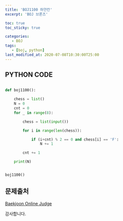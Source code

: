 ```yaml
---
title: 'BOJ1100 하얀칸'
excerpt: 'BOJ 브론즈'

toc: true
toc_sticky: true

categories:
   - BOJ
tags:
   - [boj, python]
last_modified_at: 2020-07-08T10:30:00T25:00
---
```


## PYTHON CODE

```python 

def boj1100():

    chess = list()
    N = 0
    cnt = 0
    for _ in range(8):

        chess = list(input())

        for i in range(len(chess)):

            if (i+cnt) % 2 == 0 and chess[i] == 'F':
                N += 1

        cnt += 1

    print(N)


boj1100()
```

## 문제출처

[Baekjoon Online Judge](https://www.acmicpc.net/problem/1100)


감사합니다.

